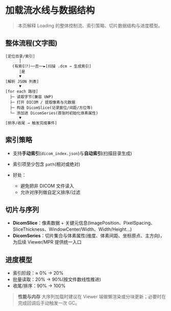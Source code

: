 # 加载流水线与数据结构

> 本页解释 Loading 的整体控制流、索引策略、切片数据结构与进度模型。

## 整体流程(文字图)

```
[定位目录/索引]
      │
   (有索引?)──否──►[扫描 .dcm → 生成索引]
      │是
      ▼
[解析 JSON 列表]
      ▼
[for each 路径]
  ├─ 读取字节(兼容 UWP)
  ├─ 打开 DICOM / 提取像素与元数据
  ├─ 构造 DicomSlice(记录窗位/间距/方位等)
  └─ 添加进 DicomSeries(首张时初始化体素属性)
      ▼
[排序/收尾 → 触发完成事件]
```

## 索引策略

* 支持**手动索引**(`dicom_index.json`)与**自动索引**(扫描目录生成)
* 索引项至少包含 `path`(相对或绝对)
* 好处：

  * 避免把非 DICOM 文件读入
  * 允许对序列做自定义排序/过滤

## 切片与序列

* **DicomSlice**：像素数据 + 关键元信息(ImagePosition、PixelSpacing、SliceThickness、WindowCenter/Width、Width/Height…)
* **DicomSeries**：切片集合与体素属性(维度、体素间距、坐标原点、主方向)，为后续 Viewer/MPR 提供统一入口

## 进度模型

* 索引阶段：≈ 0% → 20%
* 批量读取：20% → 90%(按文件数线性推进)
* 收尾/排序：90% → 100%

> **性能与内存**
> 大序列加载时建议在 Viewer 端做懒渲染或分块更新；必要时在完成回调后手动触发一次 GC。
